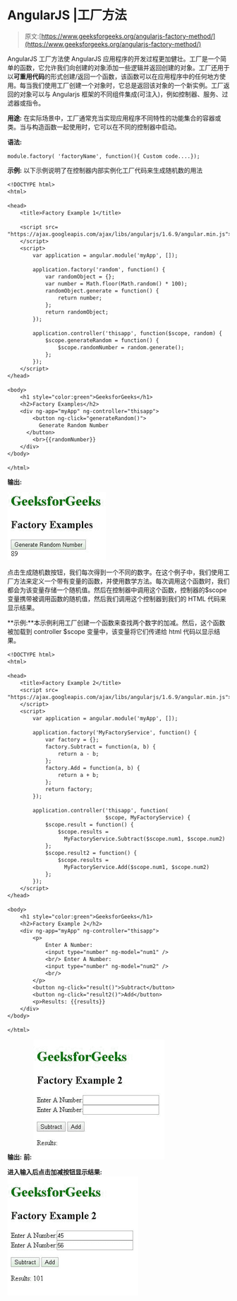 # AngularJS |工厂方法

> 原文:[https://www.geeksforgeeks.org/angularjs-factory-method/](https://www.geeksforgeeks.org/angularjs-factory-method/)

AngularJS 工厂方法使 AngularJS 应用程序的开发过程更加健壮。工厂是一个简单的函数，它允许我们向创建的对象添加一些逻辑并返回创建的对象。工厂还用于以**可重用代码**的形式创建/返回一个函数，该函数可以在应用程序中的任何地方使用。每当我们使用工厂创建一个对象时，它总是返回该对象的一个新实例。工厂返回的对象可以与 Angularjs 框架的不同组件集成(可注入)，例如控制器、服务、过滤器或指令。

**用途:**
在实际场景中，工厂通常充当实现应用程序不同特性的功能集合的容器或类。当与构造函数一起使用时，它可以在不同的控制器中启动。

**语法:**

```
module.factory( 'factoryName', function(){ Custom code....});
```

**示例:**
以下示例说明了在控制器内部实例化工厂代码来生成随机数的用法

```
<!DOCTYPE html>
<html>

<head>
    <title>Factory Example 1</title>

    <script src=
"https://ajax.googleapis.com/ajax/libs/angularjs/1.6.9/angular.min.js">
    </script>
    <script>
        var application = angular.module('myApp', []);

        application.factory('random', function() {
            var randomObject = {};
            var number = Math.floor(Math.random() * 100);
            randomObject.generate = function() {
                return number;
            };
            return randomObject;
        });

        application.controller('thisapp', function($scope, random) {
            $scope.generateRandom = function() {
                $scope.randomNumber = random.generate();
            };
        });
    </script>
</head>

<body>
    <h1 style="color:green">GeeksforGeeks</h1>
    <h2>Factory Examples</h2>
    <div ng-app="myApp" ng-controller="thisapp">
        <button ng-click="generateRandom()">
          Generate Random Number
      </button>
        <br>{{randomNumber}}
    </div>
</body>

</html>
```

**输出:**

![](img/0e2f054b436451648b98132ffdb21334.png)

点击生成随机数按钮，我们每次得到一个不同的数字。在这个例子中，我们使用工厂方法来定义一个带有变量的函数，并使用数学方法。每次调用这个函数时，我们都会为该变量存储一个随机值。然后在控制器中调用这个函数，控制器的$scope 变量携带被调用函数的随机值，然后我们调用这个控制器到我们的 HTML 代码来显示结果。

**示例:**本示例利用工厂创建一个函数来查找两个数字的加减。然后，这个函数被加载到 controller $scope 变量中，该变量将它们传递给 html 代码以显示结果。

```
<!DOCTYPE html>
<html>

<head>
    <title>Factory Example 2</title>
    <script src=
"https://ajax.googleapis.com/ajax/libs/angularjs/1.6.9/angular.min.js">
    </script>
    <script>
        var application = angular.module('myApp', []);

        application.factory('MyFactoryService', function() {
            var factory = {};
            factory.Subtract = function(a, b) {
                return a - b;
            };
            factory.Add = function(a, b) {
                return a + b;
            };
            return factory;
        });

        application.controller('thisapp', function(
                               $scope, MyFactoryService) {
            $scope.result = function() {
                $scope.results = 
                  MyFactoryService.Subtract($scope.num1, $scope.num2)
            };
            $scope.result2 = function() {
                $scope.results = 
                  MyFactoryService.Add($scope.num1, $scope.num2)
            };
        });
    </script>
</head>

<body>
    <h1 style="color:green">GeeksforGeeks</h1>
    <h2>Factory Example 2</h2>
    <div ng-app="myApp" ng-controller="thisapp">
        <p>
            Enter A Number:
            <input type="number" ng-model="num1" />
            <br/> Enter A Number:
            <input type="number" ng-model="num2" />
            <br/>
        </p>
        <button ng-click="result()">Subtract</button>
        <button ng-click="result2()">Add</button>
        <p>Results: {{results}}
    </div>
</body>

</html>
```

**输出:**
**前:**
![](img/c1aca578fba5e7a3fcfe085fba9998fa.png)

**进入输入后点击加减按钮显示结果:**
![](img/421f8766ac6f9313449f42a1ca722077.png)